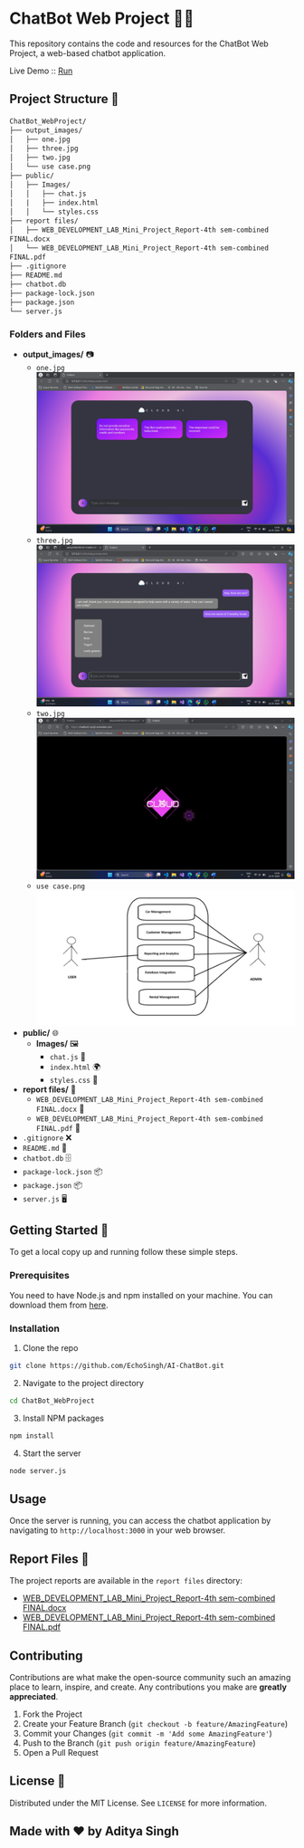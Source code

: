 
# ChatBot Web Project 🤖💬

This repository contains the code and resources for the ChatBot Web Project, a web-based chatbot application.

Live Demo :: [Run](https://chat-bot-web-project.vercel.app/)

## Project Structure 📁

```
ChatBot_WebProject/
├── output_images/
│   ├── one.jpg
│   ├── three.jpg
│   ├── two.jpg
│   └── use case.png
├── public/
│   ├── Images/
│   │   ├── chat.js
│   |   ├── index.html
│   │   └── styles.css
├── report files/
│   ├── WEB_DEVELOPMENT_LAB_Mini_Project_Report-4th sem-combined FINAL.docx
│   └── WEB_DEVELOPMENT_LAB_Mini_Project_Report-4th sem-combined FINAL.pdf
├── .gitignore
├── README.md
├── chatbot.db
├── package-lock.json
├── package.json
└── server.js
```

### Folders and Files

- **output_images/** 📷
  - `one.jpg` ![one](output_images/one.jpg)
  - `three.jpg` ![three](output_images/three.jpg)
  - `two.jpg` ![two](output_images/two.jpg)
  - `use case.png` ![use case](output_images/use%20case.png)
- **public/** 🌐
  - **Images/** 🖼️
    - `chat.js` 📄
    - `index.html` 🌍
    - `styles.css` 🎨
- **report files/** 📝
  - `WEB_DEVELOPMENT_LAB_Mini_Project_Report-4th sem-combined FINAL.docx` 📄
  - `WEB_DEVELOPMENT_LAB_Mini_Project_Report-4th sem-combined FINAL.pdf` 📄
- `.gitignore` ❌
- `README.md` 📘
- `chatbot.db` 🗄️
- `package-lock.json` 📦
- `package.json` 📦
- `server.js` 🖥️

## Getting Started 🚀

To get a local copy up and running follow these simple steps.

### Prerequisites

You need to have Node.js and npm installed on your machine. You can download them from [here](https://nodejs.org/).

### Installation

1. Clone the repo

```sh
git clone https://github.com/EchoSingh/AI-ChatBot.git
```

2. Navigate to the project directory

```sh
cd ChatBot_WebProject
```

3. Install NPM packages

```sh
npm install
```

4. Start the server

```sh
node server.js
```

## Usage

Once the server is running, you can access the chatbot application by navigating to `http://localhost:3000` in your web browser.


## Report Files 📝

The project reports are available in the `report files` directory:

- [WEB_DEVELOPMENT_LAB_Mini_Project_Report-4th sem-combined FINAL.docx](report%20files/WEB_DEVELOPMENT_LAB_Mini_Project_Report-4th%20sem-combined%20FINAL.docx)
- [WEB_DEVELOPMENT_LAB_Mini_Project_Report-4th sem-combined FINAL.pdf](report%20files/WEB_DEVELOPMENT_LAB_Mini_Project_Report-4th%20sem-combined%20FINAL.pdf)

## Contributing

Contributions are what make the open-source community such an amazing place to learn, inspire, and create. Any contributions you make are **greatly appreciated**.

1. Fork the Project
2. Create your Feature Branch (`git checkout -b feature/AmazingFeature`)
3. Commit your Changes (`git commit -m 'Add some AmazingFeature'`)
4. Push to the Branch (`git push origin feature/AmazingFeature`)
5. Open a Pull Request

## License 📄

Distributed under the MIT License. See `LICENSE` for more information.

## Made with ❤️ by Aditya Singh
